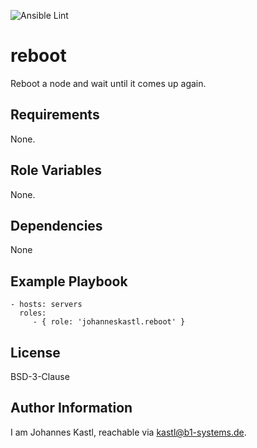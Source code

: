 ![Ansible Lint](https://github.com/johanneskastl/ansible-role-reboot/workflows/Ansible%20Lint/badge.svg)

reboot
=========

Reboot a node and wait until it comes up again.

Requirements
------------

None.

Role Variables
--------------

None.

Dependencies
------------

None

Example Playbook
----------------

    - hosts: servers
      roles:
         - { role: 'johanneskastl.reboot' }

License
-------

BSD-3-Clause

Author Information
------------------

I am Johannes Kastl, reachable via kastl@b1-systems.de.
